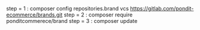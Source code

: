 step = 1 : composer config repositories.brand vcs https://gitlab.com/pondit-ecommerce/brands.git
step = 2 : composer require ponditcommerece/brand 
step = 3 : composer update